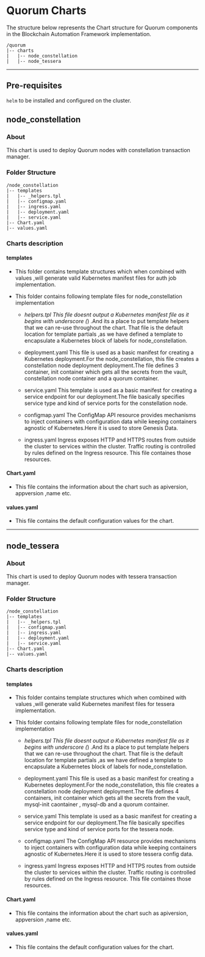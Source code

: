 # Quorum Charts

The structure below represents the Chart structure for Quorum components in the Blockchain Automation Framework 
implementation.

```
/quorum
|-- charts
|   |-- node_constellation
|   |-- node_tessera
```
---------

## Pre-requisites

``helm`` to be installed and configured on the cluster.

## node_constellation
### About
This chart is used to deploy Quorum nodes with constellation transaction manager.

### Folder Structure
```
/node_constellation
|-- templates
|   |-- _helpers.tpl
|   |-- configmap.yaml
|   |-- ingress.yaml
|   |-- deployment.yaml
|   |-- service.yaml
|-- Chart.yaml
|-- values.yaml
```

### Charts description

#### templates
- This folder contains template structures which when combined with values ,will generate valid Kubernetes manifest files for auth job implementation.
- This folder contains following template files for node_constellation implementation
	  
  - _helpers.tpl 
      This file doesnt output a Kubernetes manifest file as it begins with underscore (_) .And its a place to put template helpers that we can re-use throughout the chart.
	  That file is the default location for template partials ,as we have defined a template to encapsulate a Kubernetes block of labels for node_constellation.
	  
  - deployment.yaml
      This file is used as a basic manifest for creating a Kubernetes deployment.For the node_constellation, this file creates a constellation node deployment deployment.The file defines 3 container, init container which gets all the secrets from the vault, constellation node container and a quorum container.
	  
  - service.yaml
      This template is used as a basic manifest for creating a service endpoint for our deployment.The file basically specifies service type and kind of service ports for the constellation node.

  - configmap.yaml
      The ConfigMap API resource provides mechanisms to inject containers with configuration data while keeping containers agnostic of Kubernetes.Here it is used to store Genesis Data.
      
  - ingress.yaml 
     Ingress exposes HTTP and HTTPS routes from outside the cluster to services within the cluster. Traffic routing is controlled by rules defined on the Ingress resource.
     This file containes those resources.

#### Chart.yaml
- This file contains the information about the chart such as apiversion, appversion ,name etc.
#### values.yaml
- This file contains the default configuration values for the chart.

----

## node_tessera

### About
This chart is used to deploy Quorum nodes with tessera transaction manager.

### Folder Structure
```
/node_constellation
|-- templates
|   |-- _helpers.tpl
|   |-- configmap.yaml
|   |-- ingress.yaml
|   |-- deployment.yaml
|   |-- service.yaml
|-- Chart.yaml
|-- values.yaml
```

### Charts description

#### templates
- This folder contains template structures which when combined with values ,will generate valid Kubernetes manifest files for tessera implementation.
- This folder contains following template files for node_constellation implementation
	  
  - _helpers.tpl 
      This file doesnt output a Kubernetes manifest file as it begins with underscore (_) .And its a place to put template helpers that we can re-use throughout the chart.
	  That file is the default location for template partials ,as we have defined a template to encapsulate a Kubernetes block of labels for node_constellation.
	  
  - deployment.yaml
      This file is used as a basic manifest for creating a Kubernetes deployment.For the node_constellation, this file creates a constellation node deployment deployment.The file defines 4 containers, init container which gets all the secrets from the vault, mysql-init caontainer , mysql-db and a quorum container.
	  
  - service.yaml
      This template is used as a basic manifest for creating a service endpoint for our deployment.The file basically specifies service type and kind of service ports for the tessera node.

  - configmap.yaml
      The ConfigMap API resource provides mechanisms to inject containers with configuration data while keeping containers agnostic of Kubernetes.Here it is used to store tessera config data.
      
  - ingress.yaml 
     Ingress exposes HTTP and HTTPS routes from outside the cluster to services within the cluster. Traffic routing is controlled by rules defined on the Ingress resource.
     This file containes those resources.

#### Chart.yaml
- This file contains the information about the chart such as apiversion, appversion ,name etc.
#### values.yaml
- This file contains the default configuration values for the chart.

